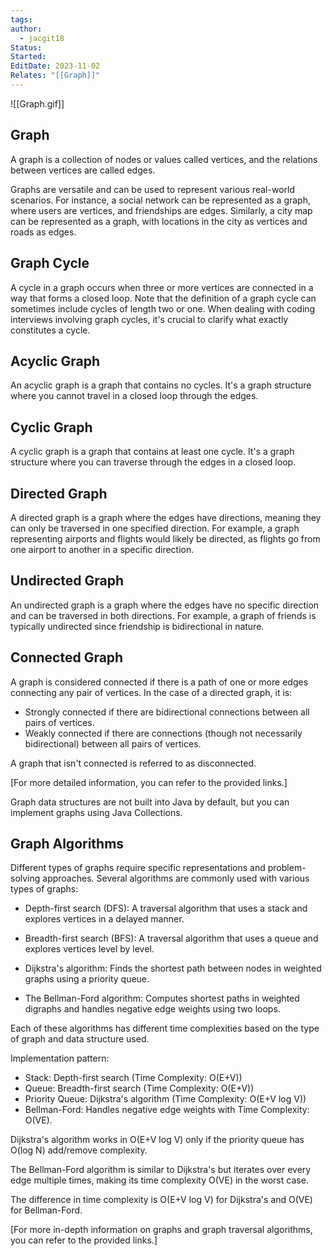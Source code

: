 ```yaml
---
tags: 
author:
  - jacgit18
Status: 
Started: 
EditDate: 2023-11-02
Relates: "[[Graph]]"
---
```

![[Graph.gif]]

## Graph

A graph is a collection of nodes or values called vertices, and the relations between vertices are called edges.

Graphs are versatile and can be used to represent various real-world scenarios. For instance, a social network can be represented as a graph, where users are vertices, and friendships are edges. Similarly, a city map can be represented as a graph, with locations in the city as vertices and roads as edges.

## Graph Cycle

A cycle in a graph occurs when three or more vertices are connected in a way that forms a closed loop. Note that the definition of a graph cycle can sometimes include cycles of length two or one. When dealing with coding interviews involving graph cycles, it's crucial to clarify what exactly constitutes a cycle.

## Acyclic Graph

An acyclic graph is a graph that contains no cycles. It's a graph structure where you cannot travel in a closed loop through the edges.

## Cyclic Graph

A cyclic graph is a graph that contains at least one cycle. It's a graph structure where you can traverse through the edges in a closed loop.

## Directed Graph

A directed graph is a graph where the edges have directions, meaning they can only be traversed in one specified direction. For example, a graph representing airports and flights would likely be directed, as flights go from one airport to another in a specific direction.

## Undirected Graph

An undirected graph is a graph where the edges have no specific direction and can be traversed in both directions. For example, a graph of friends is typically undirected since friendship is bidirectional in nature.

## Connected Graph

A graph is considered connected if there is a path of one or more edges connecting any pair of vertices. In the case of a directed graph, it is:

- Strongly connected if there are bidirectional connections between all pairs of vertices.
- Weakly connected if there are connections (though not necessarily bidirectional) between all pairs of vertices.

A graph that isn't connected is referred to as disconnected.

[For more detailed information, you can refer to the provided links.]

Graph data structures are not built into Java by default, but you can implement graphs using Java Collections.

## Graph Algorithms

Different types of graphs require specific representations and problem-solving approaches. Several algorithms are commonly used with various types of graphs:

- Depth-first search (DFS): A traversal algorithm that uses a stack and explores vertices in a delayed manner.

- Breadth-first search (BFS): A traversal algorithm that uses a queue and explores vertices level by level.

- Dijkstra's algorithm: Finds the shortest path between nodes in weighted graphs using a priority queue.

- The Bellman-Ford algorithm: Computes shortest paths in weighted digraphs and handles negative edge weights using two loops.

Each of these algorithms has different time complexities based on the type of graph and data structure used.

Implementation pattern:
- Stack: Depth-first search (Time Complexity: O(E+V))
- Queue: Breadth-first search (Time Complexity: O(E+V))
- Priority Queue: Dijkstra's algorithm (Time Complexity: O(E+V log V))
- Bellman-Ford: Handles negative edge weights with Time Complexity: O(VE).

Dijkstra's algorithm works in O(E+V log V) only if the priority queue has O(log N) add/remove complexity.

The Bellman-Ford algorithm is similar to Dijkstra's but iterates over every edge multiple times, making its time complexity O(VE) in the worst case.

The difference in time complexity is O(E+V log V) for Dijkstra's and O(VE) for Bellman-Ford.

[For more in-depth information on graphs and graph traversal algorithms, you can refer to the provided links.]
